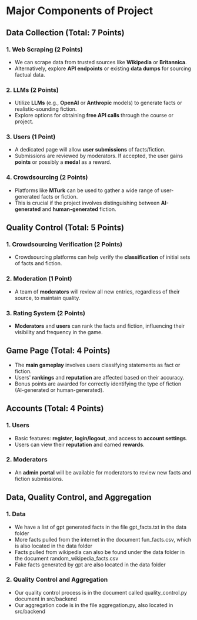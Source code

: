 # Major Components of Project

## Data Collection (Total: 7 Points)

### 1. Web Scraping (2 Points)

- We can scrape data from trusted sources like **Wikipedia** or **Britannica**.
- Alternatively, explore **API endpoints** or existing **data dumps** for sourcing factual data.

### 2. LLMs (2 Points)

- Utilize **LLMs** (e.g., **OpenAI** or **Anthropic** models) to generate facts or realistic-sounding fiction.
- Explore options for obtaining **free API calls** through the course or project.

### 3. Users (1 Point)

- A dedicated page will allow **user submissions** of facts/fiction.
- Submissions are reviewed by moderators. If accepted, the user gains **points** or possibly a **medal** as a reward.

### 4. Crowdsourcing (2 Points)

- Platforms like **MTurk** can be used to gather a wide range of user-generated facts or fiction.
- This is crucial if the project involves distinguishing between **AI-generated** and **human-generated** fiction.

## Quality Control (Total: 5 Points)

### 1. Crowdsourcing Verification (2 Points)

- Crowdsourcing platforms can help verify the **classification** of initial sets of facts and fiction.

### 2. Moderation (1 Point)

- A team of **moderators** will review all new entries, regardless of their source, to maintain quality.

### 3. Rating System (2 Points)

- **Moderators** and **users** can rank the facts and fiction, influencing their visibility and frequency in the game.

## Game Page (Total: 4 Points)

- The **main gameplay** involves users classifying statements as fact or fiction.
- Users' **rankings** and **reputation** are affected based on their accuracy.
- Bonus points are awarded for correctly identifying the type of fiction (AI-generated or human-generated).

## Accounts (Total: 4 Points)

### 1. Users

- Basic features: **register**, **login/logout**, and access to **account settings**.
- Users can view their **reputation** and earned **rewards**.

### 2. Moderators

- An **admin portal** will be available for moderators to review new facts and fiction submissions.

## Data, Quality Control, and Aggregation

### 1. Data
- We have a list of gpt generated facts in the file gpt_facts.txt in the data folder
- More facts pulled from the internet in the document fun_facts.csv, which is also located in the data folder
- Facts pulled from wikipedia can also be found under the data folder in the document random_wikipedia_facts.csv
- Fake facts generated by gpt are also located in the data folder

### 2. Quality Control and Aggregation
- Our quality control process is in the document called quality_control.py document in src/backend
- Our aggregation code is in the file aggregation.py, also located in src/backend
